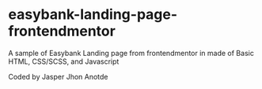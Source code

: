 # easybank-landing-page-frontendmentor

A sample of Easybank Landing page from frontendmentor
in made of Basic HTML, CSS/SCSS, and Javascript

Coded by Jasper Jhon Anotde

